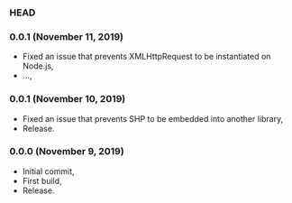 ### HEAD

### 0.0.1 (November 11, 2019)

  * Fixed an issue that prevents XMLHttpRequest to be instantiated on Node.js,
  * ...,


### 0.0.1 (November 10, 2019)

  * Fixed an issue that prevents SHP to be embedded into another library,
  * Release.


### 0.0.0 (November 9, 2019)

  * Initial commit,
  * First build,
  * Release.
